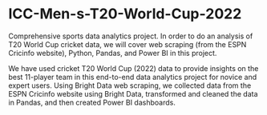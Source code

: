 # ICC-Men-s-T20-World-Cup-2022
Comprehensive sports data analytics project. In order to do an analysis of T20 World Cup cricket data, we will cover web scraping (from the ESPN Cricinfo website), Python, Pandas, and Power BI in this project.

We have used cricket T20 World Cup (2022) data to provide insights on the best 11-player team in this end-to-end data analytics project for novice and expert users. Using Bright Data web scraping, we collected data from the ESPN Cricinfo website using Bright Data, transformed and cleaned the data in Pandas, and then created Power BI dashboards. 
